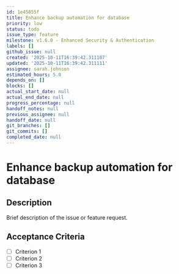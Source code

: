 ```yaml
---
id: 1e45855f
title: Enhance backup automation for database
priority: low
status: todo
issue_type: feature
milestone: v1.6.0 - Enhanced Security & Authentication
labels: []
github_issue: null
created: '2025-10-11T16:39:42.311107'
updated: '2025-10-11T16:39:42.311111'
assignee: sarah.johnson
estimated_hours: 5.0
depends_on: []
blocks: []
actual_start_date: null
actual_end_date: null
progress_percentage: null
handoff_notes: null
previous_assignee: null
handoff_date: null
git_branches: []
git_commits: []
completed_date: null
---
```


# Enhance backup automation for database

## Description

Brief description of the issue or feature request.

## Acceptance Criteria

- [ ] Criterion 1
- [ ] Criterion 2
- [ ] Criterion 3
